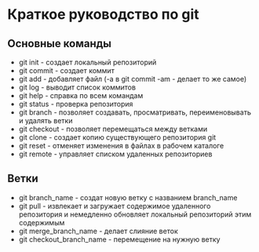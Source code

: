 # Краткое руководство по git
## Основные команды
* git init - создает локальный репозиторий
* git commit - создает коммит 
* git add - добавляет файл (-a в git commit -am - делает то же самое)
* git log - выводит список коммитов
* git help - справка по всем командам
* git status - проверка репозитория
* git branch  - позволяет создавать, просматривать, переименовывать и удалять ветки
* git checkout -  позволяет перемещаться между ветками 
* git clone -  создает копию существующего репозитория git
* git reset -  отменяет изменения в файлах в рабочем каталоге
* git remote - управляет списком удаленных репозиториев
## Ветки
* git branch_name - создат новую ветку с названием branch_name
* git pull - извлекает и загружает содержимое удаленного репозитория и немедленно обновляет локальный репозиторий этим содержимым 
* git merge_branch_name - делает слияние веток
* git checkout_branch_name - перемещение на нужную ветку